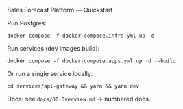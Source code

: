 Sales Forecast Platform — Quickstart

Run Postgres:
```
docker compose -f docker-compose.infra.yml up -d
```

Run services (dev images build):
```
docker compose -f docker-compose.apps.yml up -d --build
```

Or run a single service locally:
```
cd services/api-gateway && yarn && yarn dev
```

Docs: see `docs/00-Overview.md` → numbered docs.

